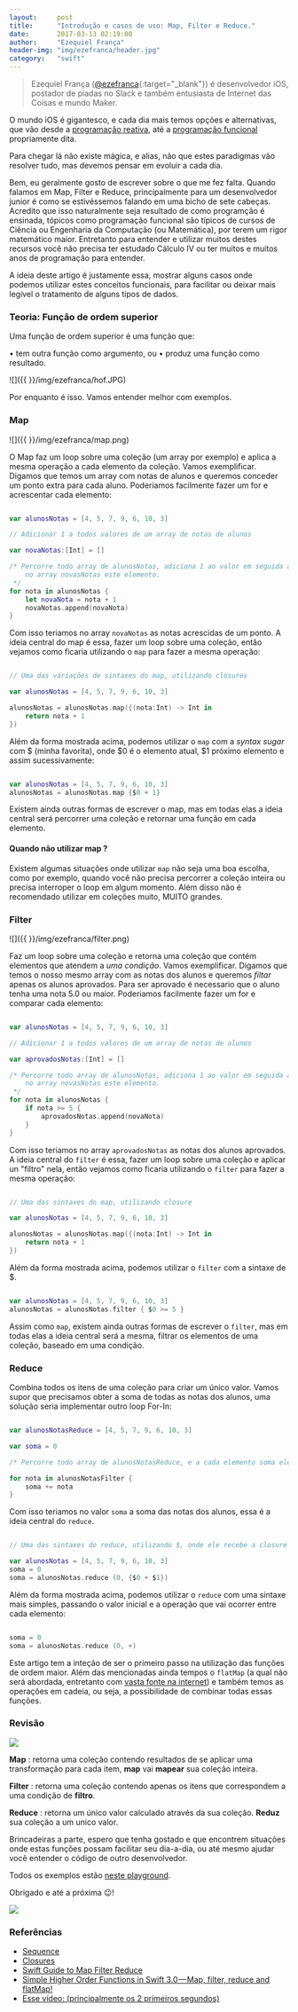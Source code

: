 ```yaml
---
layout:     post
title:      "Introdução e casos de uso: Map, Filter e Reduce."
date:       2017-03-13 02:19:00
author:     "Ezequiel França"
header-img: "img/ezefranca/header.jpg"
category:   "swift"
---
```


> Ezequiel França ([@ezefranca](https://twitter.com/ezefranca){:target="_blank"}) é desenvolvedor iOS, postador de piadas no Slack e também entusiasta de Internet das Coisas e mundo Maker.

O mundo iOS é gigantesco, e cada dia mais temos opções e alternativas, que vão desde a [programação reativa](https://www.raywenderlich.com/138547/getting-started-with-rxswift-and-rxcocoa), até a [programação funcional](https://www.raywenderlich.com/114456/introduction-functional-programming-swift) propriamente dita.

Para chegar lá não existe mágica, e alias, não que estes paradigmas vão resolver tudo, mas devemos pensar em evoluir a cada dia.

Bem, eu geralmente gosto de escrever sobre o que me fez falta. Quando falamos em Map, Filter e Reduce, principalmente para um desenvolvedor junior é como se estivéssemos falando em uma bicho de sete cabeças. Acredito que isso naturalmente seja resultado de como programção é ensinada, tópicos como programação funcional são típicos de cursos de Ciência ou Engenharia da Computação (ou Matemática), por terem um rigor matemático maior. Entretanto para entender e utilizar muitos destes recursos você não precisa ter estudado Cálculo IV ou ter muitos e muitos anos de programação para entender. 

A ideia deste artigo é justamente essa, mostrar alguns casos onde podemos utilizar estes conceitos funcionais, para facilitar ou deixar mais legível o tratamento de alguns tipos de dados.

### Teoria: Função de ordem superior

Uma função de ordem superior é uma função que:

• tem outra função como argumento, ou
• produz uma função como resultado.

![]({{  }}/img/ezefranca/hof.JPG)

Por enquanto é isso. Vamos entender melhor com exemplos.

### Map

![]({{  }}/img/ezefranca/map.png)

O Map faz um loop sobre uma coleção (um array por exemplo) e aplica a mesma operação a cada elemento da coleção. Vamos exemplificar. 
Digamos que temos um array com notas de alunos e queremos conceder um ponto extra para cada aluno. Poderiamos facilmente fazer um for e acrescentar cada elemento:

```swift

var alunosNotas = [4, 5, 7, 9, 6, 10, 3]

// Adicionar 1 a todos valores de um array de notas de alunos

var novaNotas:[Int] = []

/* Percorre todo array de alunosNotas, adiciona 1 ao valor em seguida adiciona
    no array novasNotas este elemento.
 */
for nota in alunosNotas {
    let novaNota = nota + 1
    novaNotas.append(novaNota)
}

```

Com isso teriamos no array ```novaNotas``` as notas acrescidas de um ponto. A ideia central do map é essa, fazer um loop sobre uma coleção, então vejamos como ficaria utilizando o ```map``` para fazer a mesma operação:

```swift

// Uma das váriações de sintaxes do map, utilizando closures

var alunosNotas = [4, 5, 7, 9, 6, 10, 3]

alunosNotas = alunosNotas.map({(nota:Int) -> Int in
    return nota + 1
})


```

Além da forma mostrada acima, podemos utilizar o ```map``` com a *syntax sugar* com $ (minha favorita), onde $0 é o elemento atual, $1 próximo elemento e assim sucessivamente:

```swift

var alunosNotas = [4, 5, 7, 9, 6, 10, 3]
alunosNotas = alunosNotas.map {$0 + 1}


```
Existem ainda outras formas de escrever o map, mas em todas elas a ideia central será percorrer uma coleção e retornar uma função em cada elemento.

#### Quando não utilizar map ?

Existem algumas situações onde utilizar ```map``` não seja uma boa escolha, como por exemplo, quando você não precisa percorrer a coleção inteira ou precisa interroper o loop em algum momento. Além disso não é recomendado utilizar em coleções muito, MUITO grandes.


### Filter

![]({{  }}/img/ezefranca/filter.png)

Faz um loop sobre uma coleção e retorna uma coleção que contém elementos que atendem a *uma condição*. Vamos exemplificar. 
Digamos que temos o nosso mesmo array com as notas dos alunos e queremos *filtar* apenas os alunos aprovados. Para ser aprovado é necessario que o aluno tenha uma nota 5.0 ou maior. Poderiamos facilmente fazer um for e comparar cada elemento:


```swift

var alunosNotas = [4, 5, 7, 9, 6, 10, 3]

// Adicionar 1 a todos valores de um array de notas de alunos

var aprovadosNotas:[Int] = []

/* Percorre todo array de alunosNotas, adiciona 1 ao valor em seguida adiciona
    no array novasNotas este elemento.
 */
for nota in alunosNotas {
    if nota >= 5 {
    	aprovadosNotas.append(novaNota)
    }
}

```

Com isso teriamos no array ```aprovadosNotas``` as notas dos alunos aprovados. A ideia central do ```filter``` é essa, fazer um loop sobre uma coleção e aplicar un "filtro" nela, então vejamos como ficaria utilizando o ```filter``` para fazer a mesma operação:

```swift

// Uma das sintaxes do map, utilizando closure

var alunosNotas = [4, 5, 7, 9, 6, 10, 3]

alunosNotas = alunosNotas.map({(nota:Int) -> Int in
    return nota + 1
})


```

Além da forma mostrada acima, podemos utilizar o ```filter``` com a sintaxe de $.

```swift

var alunosNotas = [4, 5, 7, 9, 6, 10, 3]
alunosNotas = alunosNotas.filter { $0 >= 5 }

```
Assim como ```map```, existem ainda outras formas de escrever o ```filter```, mas em todas elas a ideia central será a mesma, filtrar os elementos de uma coleção, baseado em uma condição.



### Reduce

Combina todos os itens de uma coleção para criar um único valor.
Vamos supor que precisamos obter a soma de todas as notas dos alunos, uma solução seria implementar outro loop For-In:


```swift

var alunosNotasReduce = [4, 5, 7, 9, 6, 10, 3]

var soma = 0

/* Percorre todo array de alunosNotasReduce, e a cada elemento soma ele mesmo com a variavel soma */

for nota in alunosNotasFilter {
    soma += nota
}

```

Com isso teriamos no valor ```soma``` a soma das notas dos alunos, essa é a ideia central do ```reduce```.

```swift

// Uma das sintaxes do reduce, utilizando $, onde ele recebe a closure com a operação e o valor inicial (nesse caso 0).

var alunosNotas = [4, 5, 7, 9, 6, 10, 3]
soma = 0
soma = alunosNotas.reduce (0, {$0 + $1})

```

Além da forma mostrada acima, podemos utilizar o ```reduce``` com uma sintaxe mais simples, passando o valor inicial e a operação que vai ocorrer entre cada elemento:

```swift

soma = 0
soma = alunosNotas.reduce (0, +)

```

Este artigo tem a inteção de ser o primeiro passo na utilização das funções de ordem maior. Além das mencionadas ainda tempos o ```flatMap``` (a qual não será abordada, entretanto com [vasta fonte na internet](https://developer.apple.com/reference/swift/dictionary/1687661-flatmap)) e também temos as operações em cadeia, ou seja, a possibilidade de combinar todas essas funções.

### Revisão

![](http://www.monolitonimbus.com.br/wp-content/uploads/2015/01/revisao_telecurso.jpg)

**Map** : retorna uma coleção contendo resultados de se aplicar uma transformação para cada item, **map** vai **mapear** sua coleção inteira.

**Filter** : retorna uma coleção contendo apenas os itens que correspondem a uma condição de **filtro**.

**Reduce** : retorna um único valor calculado através da sua coleção. **Reduz** sua coleção a um unico valor.

Brincadeiras a parte, espero que tenha gostado e que encontrem situações onde estas funções possam facilitar seu dia-a-dia, ou até mesmo ajudar você entender o código de outro desenvolvedor.

Todos os exemplos estão [neste playground](https://github.com/ezefranca/map-filter-reduce-equinocios).

Obrigado e até a próxima 😉!

![](https://media.giphy.com/media/l41YflLBmVOHbWCVq/giphy.gif)

### Referências

* [Sequence](https://developer.apple.com/reference/swift/sequence)
* [Closures](https://developer.apple.com/library/prerelease/content/documentation/Swift/Conceptual/Swift_Programming_Language/Closures.html)
* [Swift Guide to Map Filter Reduce](https://useyourloaf.com/blog/swift-guide-to-map-filter-reduce/)
* [Simple Higher Order Functions in Swift 3.0 — Map, filter, reduce and flatMap!](https://medium.com/@mimicatcodes/simple-higher-order-functions-in-swift-3-0-map-filter-reduce-and-flatmap-984fa00b2532#.4od07v215)
* [Esse vídeo: (principalmente os 2 primeiros segundos)](https://www.youtube.com/watch?v=v6wImnaYW1I)



